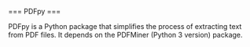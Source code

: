 ===  PDFpy ===

PDFpy is a Python package that simplifies the process of extracting
text from PDF files. It depends on the PDFMiner (Python 3 version) package.
